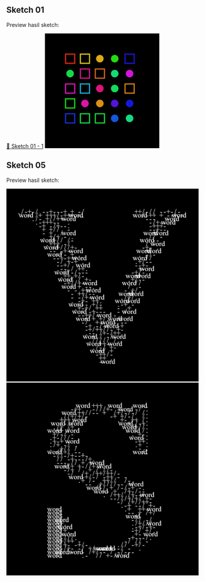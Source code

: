 ## Sketch 01

Preview hasil sketch:

[🎥 Sketch 01 - 1](sketches/output/01/2025.09.10-00.41.35.mp4)
[<img src="sketches/output/01/2025.09.09-21.06.59.png" alt="Sketch 05 - 2" width="300">](sketches/output/01/2025.09.09-21.06.59.png)




## Sketch 05

Preview hasil sketch:

![Sketch 05 - 1](sketches/output/05/2025.09.12-11.52.56.png)
![Sketch 05 - 3](sketches/output/05/2025.09.12-11.52.50.png)